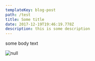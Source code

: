 ```yaml
---
templateKey: blog-post
path: /test
title: Some title
date: 2017-12-19T19:46:19.778Z
description: this is some description
---
```

some body text

![null](/img/jumbotron.jpg)
